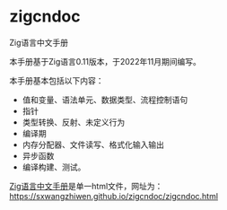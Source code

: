 # zigcndoc
Zig语言中文手册

本手册基于Zig语言0.11版本，于2022年11月期间编写。

本手册基本包括以下内容：
* 值和变量、语法单元、数据类型、流程控制语句
* 指针
* 类型转换、反射、未定义行为
* 编译期
* 内存分配器、文件读写、格式化输入输出
* 异步函数
* 编译构建、测试。

[Zig语言中文手册](https://sxwangzhiwen.github.io/zigcndoc/zigcndoc.html)是单一html文件，网址为：https://sxwangzhiwen.github.io/zigcndoc/zigcndoc.html
